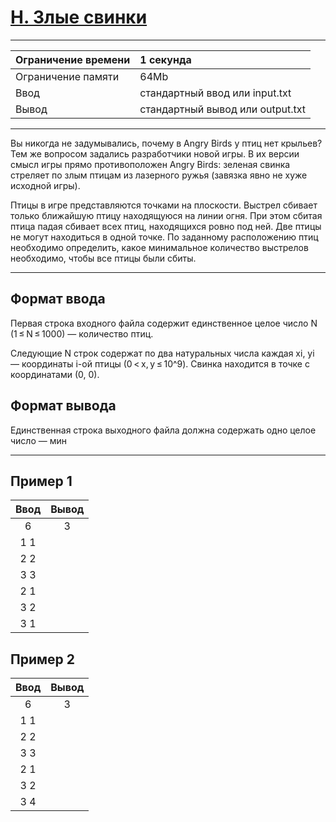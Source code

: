 # [H. Злые свинки](https://contest.yandex.ru/contest/27663/problems/H/)

---
| Ограничение времени  | 1 секунда  |
| :--- |:---|
| Ограничение памяти     | 64Mb |
| Ввод      | стандартный ввод или input.txt |
| Вывод | стандартный вывод или output.txt |
---
Вы никогда не задумывались, почему в Angry Birds у птиц нет крыльев? Тем же вопросом задались разработчики новой игры. В их версии смысл игры прямо противоположен Angry Birds: зеленая свинка стреляет по злым птицам из лазерного ружья (завязка явно не хуже исходной игры).

Птицы в игре представляются точками на плоскости. Выстрел сбивает только ближайшую птицу находящуюся на линии огня. При этом сбитая птица падая сбивает всех птиц, находящихся ровно под ней. Две птицы не могут находиться в одной точке. По заданному расположению птиц необходимо определить, какое минимальное количество выстрелов необходимо, чтобы все птицы были сбиты.

---
## Формат ввода
Первая строка входного файла содержит единственное целое число N (1 ≤ N ≤ 1000) — количество птиц.

Следующие N строк содержат по два натуральных числа каждая xi, yi — координаты i-ой птицы (0 < x, y ≤ 10^9). Свинка находится в точке с координатами (0, 0).

## Формат вывода
Единственная строка выходного файла должна содержать одно целое число — мин

---
## Пример 1

| Ввод  | Вывод  |
| :---: | :---: |
| 6 | 3 |
| 1 1 |  |
| 2 2 |  |
| 3 3 |  |
| 2 1 |  |
| 3 2 |  |
| 3 1 |  |

## Пример 2

| Ввод  | Вывод  |
| :---: | :---: |
| 6 | 3 |
| 1 1 |  |
| 2 2 |  |
| 3 3 |  |
| 2 1 |  |
| 3 2 |  |
| 3 4 |  |
